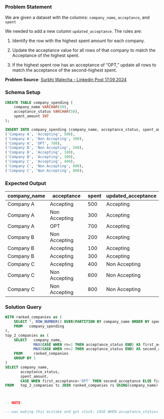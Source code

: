 ### Problem Statement

We are given a dataset with the columns: `company_name`, `acceptance`, and `spent`

We needed to add a new column `updated_acceptance`. The rules are:

1. Identify the row with the highest spent amount for each company.

2. Update the acceptance value for all rows of that company to match the Acceptance of the highest spent.

3. If the highest spent row has an acceptance of “OPT,” update all rows to match the acceptance of the second-highest spent.

**Problem Source**: [Surbhi Walecha - Linkedin Post 17.09.2024](https://www.linkedin.com/posts/surbhi-walecha_sql-data-activity-7241635324034994176-3tT_?utm_source=share&utm_medium=member_desktop)


### Schema Setup

```sql
CREATE TABLE company_spending (
    company_name VARCHAR(50),
    acceptance_status VARCHAR(50),
    spent_amount INT
);

INSERT INTO company_spending (company_name, acceptance_status, spent_amount) VALUES
('Company A', 'Accepting', 500),
('Company A', 'Non Accepting', 300),
('Company A', 'OPT', 700),
('Company B', 'Non Accepting', 200),
('Company B', 'Accepting', 100),
('Company B', 'Accepting', 300),
('Company C', 'Accepting', 400),
('Company C', 'Non Accepting', 600),
('Company C', 'Non Accepting', 800);
```

### Expected Output

| company_name | acceptance     | spent | updated_acceptance |
|--------------|----------------|-------|--------------------|
| Company A    | Accepting      | 500   | Accepting          |
| Company A    | Non Accepting  | 300   | Accepting          |
| Company A    | OPT            | 700   | Accepting          |
| Company B    | Non Accepting  | 200   | Accepting          |
| Company B    | Accepting      | 100   | Accepting          |
| Company B    | Accepting      | 300   | Accepting          |
| Company C    | Accepting      | 400   | Non Accepting      |
| Company C    | Non Accepting  | 600   | Non Accepting      |
| Company C    | Non Accepting  | 800   | Non Accepting      |



### Solution Query

```sql  
WITH ranked_companies as (
    SELECT *, ROW_NUMBER() OVER(PARTITION BY company_name ORDER BY spent_amount desc) as rn
    FROM   company_spending
),
top_2_companies as (
    SELECT   company_name, 
             MAX(CASE WHEN rn=1 THEN acceptance_status END) AS first_acceptance,
             MAX(CASE WHEN rn=2 THEN acceptance_status END) AS second_acceptance
    FROM     ranked_companies
    GROUP BY 1
)
SELECT company_name, 
       acceptance_status,
       spent_amount,
       CASE WHEN first_acceptance='OPT' THEN second_acceptance ELSE first_acceptance END as updated_acceptance
FROM   top_2_companies tc JOIN ranked_companies rs USING(company_name)



-- NOTE: 

-- was making this mistake and got stuck: CASE WHEN acceptance_status='OPT'
```